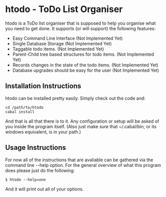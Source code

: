 # htodo - ToDo List Organiser

htodo is a ToDo list organiser that is supposed to help you organise what you need to get done. It
supports (or will support) the following features:

 - Easy Command Line Interface (Not Implemented Yet)
 - Single Database Storage (Not Implemented Yet)
 - Taggable todo items. (Not Implemented Yet)
 - Parent-Child tree based structures for todo items. (Not Implemented Yet)
 - Records changes in the state of the todo items. (Not Implemented Yet)
 - Database upgrades should be easy for the user (Not Implemented Yet)

## Installation Instructions

htodo can be installed pretty easily. Simply check out the code and:

    cd /path/to/htodo
    cabal install

And that is all that there is to it. Any configuration or setup will be asked of you inside the
program itself. (Also just make sure that ~/.cabal/bin, or its windows equivalent, is in your path.)

## Usage Instructions

For now all of the instructions that are avaliable can be gathered via the command line --help
option. For the general overview of what this program does please just do the following:

    $ htodo --help=one

And it will print out all of your options.
